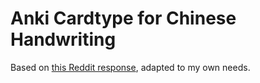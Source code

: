 # Anki Cardtype for Chinese Handwriting

Based on [this Reddit response](https://www.reddit.com/r/Anki/comments/5s98bp/comment/dddj3vh/?utm_source=share&utm_medium=web2x&context=3), adapted to my own needs.
